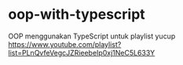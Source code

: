 # oop-with-typescript

OOP menggunakan TypeScript untuk playlist yucup https://www.youtube.com/playlist?list=PLnQvfeVegcJZRieebeIp0xj1NeC5L633Y
